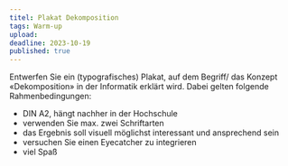 ```yaml
---
titel: Plakat Dekomposition
tags: Warm-up
upload: 
deadline: 2023-10-19
published: true
---
```


Entwerfen Sie ein (typografisches) Plakat, auf dem Begriff/ das Konzept «Dekomposition» in der Informatik erklärt wird. Dabei gelten folgende Rahmenbedingungen:

- DIN A2, hängt nachher in der Hochschule
- verwenden Sie max. zwei Schriftarten
- das Ergebnis soll visuell möglichst interessant und ansprechend sein
- versuchen Sie einen Eyecatcher zu integrieren
- viel Spaß

